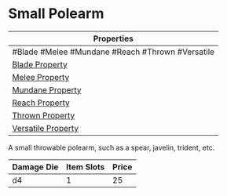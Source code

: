 # Small Polearm

| Properties                                                          |
| ------------------------------------------------------------------- |
| #Blade #Melee #Mundane #Reach #Thrown #Versatile                    |
| [Blade Property](../Weapon%20Properties/Blade%20Property.md)             |
| [Melee Property](../Weapon%20Properties/Melee%20Property.md)             |
| [Mundane Property](../../../Material%20Properties/Mundane%20Property.md) |
| [Reach Property](../Weapon%20Properties/Reach%20Property.md)             |
| [Thrown Property](../Weapon%20Properties/Thrown%20Property.md)           |
| [Versatile Property](../Weapon%20Properties/Versatile%20Property.md)     |
A small throwable polearm, such as a spear, javelin, trident, etc.

| Damage Die | Item Slots | Price |
| ---------- | ---------- | ----- |
| d4         | 1          | 25    |
